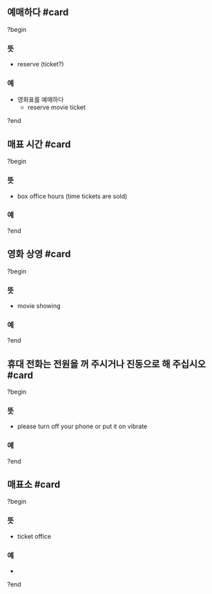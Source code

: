 ## 예매하다 #card
?begin
### 뜻
- reserve (ticket?)
### 예
- 영화표를 예매하다
	- reserve movie ticket
<!--SR:!2025-08-17,44,250-->
?end


## 매표 시간 #card
?begin
### 뜻
- box office hours (time tickets are sold)
### 예
<!--SR:!2025-07-08,22,250-->
?end


## 영화 상영 #card
?begin
### 뜻
- movie showing
### 예
<!--SR:!2025-07-14,43,250-->
?end


## 휴대 전화는 전원을 꺼 주시거나 진동으로 해 주십시오 #card
?begin
### 뜻
- please turn off your phone or put it on vibrate
### 예
?end


## 매표소 #card
?begin
### 뜻
- ticket office
### 예
-
?end

